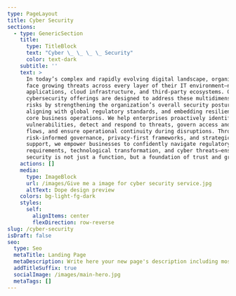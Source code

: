 ```yaml
---
type: PageLayout
title: Cyber Security
sections:
  - type: GenericSection
    title:
      type: TitleBlock
      text: "Cyber \_ \_ \_ \_ Security"
      color: text-dark
    subtitle: ''
    text: >
      In today’s complex and rapidly evolving digital landscape, organizations
      face growing threats across every layer of their IT environment—networks,
      applications, cloud infrastructure, and third-party ecosystems. Our
      cybersecurity offerings are designed to address these multidimensional
      risks by strengthening the organization’s overall security posture,
      aligning with global regulatory standards, and embedding resilience into
      core business operations. We help enterprises proactively identify
      vulnerabilities, detect and respond to threats, govern access and data
      flows, and ensure operational continuity during disruptions. Through
      risk-informed governance, privacy-first frameworks, and strategic advisory
      support, we empower businesses to confidently navigate regulatory
      requirements, technological transformation, and cyber threats—ensuring
      security is not just a function, but a foundation of trust and growth.
    actions: []
    media:
      type: ImageBlock
      url: /images/Give me a image for cyber security service.jpg
      altText: Dope design preview
    colors: bg-light-fg-dark
    styles:
      self:
        alignItems: center
        flexDirection: row-reverse
slug: /cyber-security
isDraft: false
seo:
  type: Seo
  metaTitle: Landing Page
  metaDescription: Write here your new page's description including most relevant keywords.
  addTitleSuffix: true
  socialImage: /images/main-hero.jpg
  metaTags: []
---
```

